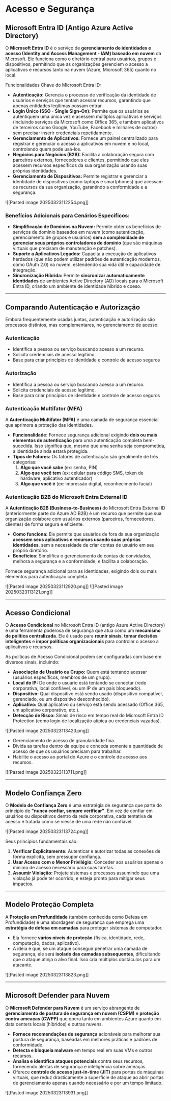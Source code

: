 # Acesso e Segurança
## **Microsoft Entra ID (Antigo Azure Active Directory)**

O **Microsoft Entra ID** é o serviço de **gerenciamento de identidades e acesso (Identity and Access Management - IAM) baseado em nuvem** da Microsoft. Ele funciona como o diretório central para usuários, grupos e dispositivos, permitindo que as organizações gerenciem o acesso a aplicativos e recursos tanto na nuvem (Azure, Microsoft 365) quanto no local.

Funcionalidades Chave do Microsoft Entra ID:

- **Autenticação:** Gerencia o processo de verificação da identidade de usuários e serviços que tentam acessar recursos, garantindo que apenas entidades legítimas possam entrar.
- **Login Único (SSO - Single Sign-On):** Permite que os usuários se autentiquem uma única vez e acessem múltiplos aplicativos e serviços (incluindo serviços da Microsoft como Office 365, e também aplicativos de terceiros como Google, YouTube, Facebook e milhares de outros) sem precisar inserir credenciais repetidamente.
- **Gerenciamento de Aplicativos:** Fornece um painel centralizado para registrar e gerenciar o acesso a aplicativos em nuvem e no local, controlando quem pode usá-los.
- **Negócios para Negócios (B2B):** Facilita a colaboração segura com parceiros externos, fornecedores e clientes, permitindo que eles acessem recursos específicos da sua organização usando suas próprias identidades.
- **Gerenciamento de Dispositivos:** Permite registrar e gerenciar a identidade de dispositivos (como laptops e smartphones) que acessam os recursos da sua organização, garantindo a conformidade e a segurança.

![[Pasted image 20250323112254.png]]
### **Benefícios Adicionais para Cenários Específicos:**

- **Simplificação de Domínios na Nuvem:** Permite obter os benefícios de serviços de domínio baseados em nuvem (como autenticação, gerenciamento de grupos e usuários) **sem a complexidade de gerenciar seus próprios controladores de domínio** (que são máquinas virtuais que precisam de manutenção e patches).
- **Suporte a Aplicativos Legados:** Capacita a execução de aplicativos herdados (que não podem utilizar padrões de autenticação modernos, como OAuth 2.0) na nuvem, estendendo sua vida útil e capacidade de integração.
- **Sincronização Híbrida:** Permite **sincronizar automaticamente identidades** de ambientes Active Directory (AD) locais para o Microsoft Entra ID, criando um ambiente de identidade híbrido e coeso.

___
## **Comparando Autenticação e Autorização**

Embora frequentemente usadas juntas, autenticação e autorização são processos distintos, mas complementares, no gerenciamento de acesso:
### **Autenticação**

- Identifica a pessoa ou serviço buscando acesso a um recurso.
- Solicita credenciais de acesso legítimo.
- Base para criar princípios de identidade e controle de acesso seguros

### **Autorização**

- Identifica a pessoa ou serviço buscando acesso a um recurso.
- Solicita credenciais de acesso legítimo.
- Base para criar princípios de identidade e controle de acesso seguros
### **Autenticação Multifator (MFA)**

A **Autenticação Multifator (MFA)** é uma camada de segurança essencial que aprimora a proteção das identidades.

- **Funcionalidade:** Fornece segurança adicional exigindo **dois ou mais elementos de autenticação** para uma autenticação completa bem-sucedida. Isso significa que, mesmo que uma senha seja comprometida, a identidade ainda estará protegida.
- **Tipos de Fatores:** Os fatores de autenticação são geralmente de três categorias:
    1. **Algo que você sabe** (ex: senha, PIN)
    2. **Algo que você tem** (ex: celular para código SMS, token de hardware, aplicativo autenticador)
    3. **Algo que você é** (ex: impressão digital, reconhecimento facial)

### **Autenticação B2B do Microsoft Entra External ID**

A **Autenticação B2B (Business-to-Business)** do Microsoft Entra External ID (anteriormente parte do Azure AD B2B) é um recurso que permite que sua organização colabore com usuários externos (parceiros, fornecedores, clientes) de forma segura e eficiente.

- **Como funciona:** Ele permite que usuários de fora da sua organização **acessem seus aplicativos e recursos usando suas próprias identidades**, sem a necessidade de criar contas de usuário em seu próprio diretório.
- **Benefícios:** Simplifica o gerenciamento de contas de convidados, melhora a segurança e a conformidade, e facilita a colaboração.

Fornece segurança adicional para as identidades, exigindo dois ou mais elementos para autenticação completa.

![[Pasted image 20250323112920.png]]
![[Pasted image 20250323113121.png]]

___
## Acesso Condicional

O **Acesso Condicional** no Microsoft Entra ID (antigo Azure Active Directory) é uma ferramenta poderosa de segurança que atua como um **mecanismo de política centralizada**. Ele é usado para **reunir sinais**, **tomar decisões inteligentes** e **impor políticas organizacionais** para controlar o acesso a aplicativos e recursos.

As políticas de Acesso Condicional podem ser configuradas com base em diversos sinais, incluindo:

- **Associação de Usuário ou Grupo:** Quem está tentando acessar (usuários específicos, membros de um grupo).
- **Local do IP:** De onde o usuário está tentando se conectar (rede corporativa, local confiável, ou um IP de um país bloqueado).
- **Dispositivo:** Qual dispositivo está sendo usado (dispositivo compatível, gerenciado, ou um dispositivo desconhecido).
- **Aplicativo:** Qual aplicativo ou serviço está sendo acessado (Office 365, um aplicativo corporativo, etc.).
- **Detecção de Risco:** Sinais de risco em tempo real do Microsoft Entra ID Protection (como login de localização atípica ou credenciais vazadas).

![[Pasted image 20250323113423.png]]

- Gerenciamento de acesso de granularidade fina.
- Divida as tarefas dentro da equipe e conceda somente a quantidade de acesso de que os usuários precisam para trabalhar.
- Habilite o acesso ao portal do Azure e o controle de acesso aos recursos.

![[Pasted image 20250323113711.png]]
___
## Modelo Confiança Zero

O **Modelo de Confiança Zero** é uma estratégia de segurança que parte do princípio de **"nunca confiar, sempre verificar"**. Em vez de confiar em usuários ou dispositivos dentro da rede corporativa, cada tentativa de acesso é tratada como se viesse de uma rede não confiável.

![[Pasted image 20250323113724.png]]

Seus princípios fundamentais são:

1. **Verificar Explicitamente:** Autenticar e autorizar todas as conexões de forma explícita, sem pressupor confiança.
2. **Usar Acesso com o Menor Privilégio:** Conceder aos usuários apenas o mínimo de acesso necessário para suas tarefas.
3. **Assumir Violação:** Projete sistemas e processos assumindo que uma violação já pode ter ocorrido, e esteja pronto para mitigar seus impactos.

___
## Modelo Proteção Completa

A **Proteção em Profundidade** (também conhecida como Defesa em Profundidade) é uma abordagem de segurança que emprega uma **estratégia de defesa em camadas** para proteger sistemas de computador.

- Ela fornece **vários níveis de proteção** (física, identidade, rede, computação, dados, aplicativo).
- A ideia é que, se um ataque conseguir penetrar uma camada de segurança, ele será **isolado das camadas subsequentes**, dificultando que o ataque atinja o alvo final. Isso cria múltiplos obstáculos para um atacante.

![[Pasted image 20250323113823.png]]

___
## Microsoft Defender para Nuvem

O **Microsoft Defender para Nuvem** é um serviço abrangente de **gerenciamento de postura de segurança em nuvem (CSPM)** e **proteção contra ameaças (CWPP)** que opera tanto em ambientes Azure quanto em data centers locais (híbridos) e outras nuvens.

- **Fornece recomendações de segurança** acionáveis para melhorar sua postura de segurança, baseadas em melhores práticas e padrões de conformidade.
- **Detecta e bloqueia malware** em tempo real em suas VMs e outros recursos.
- **Analisa e identifica ataques potenciais** contra seus recursos, fornecendo alertas de segurança e inteligência sobre ameaças.
- Oferece **controle de acesso just-in-time (JIT)** para portas de máquinas virtuais, que reduz drasticamente a superfície de ataque ao abrir portas de gerenciamento apenas quando necessário e por um tempo limitado.

![[Pasted image 20250323113931.png]]


